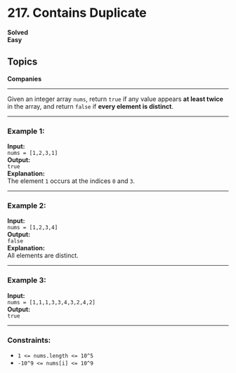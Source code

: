 # 217. Contains Duplicate  
**Solved**  
**Easy**  
## Topics  
**Companies**

---

Given an integer array `nums`, return `true` if any value appears **at least twice** in the array, and return `false` if **every element is distinct**.

---

### Example 1:

**Input:**  
`nums = [1,2,3,1]`  
**Output:**  
`true`  
**Explanation:**  
The element `1` occurs at the indices `0` and `3`.

---

### Example 2:

**Input:**  
`nums = [1,2,3,4]`  
**Output:**  
`false`  
**Explanation:**  
All elements are distinct.

---

### Example 3:

**Input:**  
`nums = [1,1,1,3,3,4,3,2,4,2]`  
**Output:**  
`true`

---

### Constraints:

- `1 <= nums.length <= 10^5`
- `-10^9 <= nums[i] <= 10^9`
